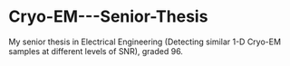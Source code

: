 # Cryo-EM---Senior-Thesis
My senior thesis in Electrical Engineering (Detecting similar 1-D Cryo-EM samples at different levels of SNR), graded 96.
